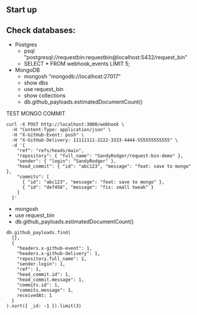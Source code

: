 ## Start up

## Check databases:

- Postgres
  - psql "postgresql://requestbin:requestbin@localhost:5432/request_bin"
  - SELECT * FROM webhook_events LIMIT 5;
- MongoDB
  - mongosh "mongodb://localhost:27017"
  - show dbs
  - use request_bin
  - show collections
  - db.github_payloads.estimatedDocumentCount()

TEST MONGO COMMIT
```
curl -X POST http://localhost:3000/webhook \
  -H "Content-Type: application/json" \
  -H "X-GitHub-Event: push" \
  -H "X-GitHub-Delivery: 11111111-2222-3333-4444-555555555555" \
  -d '{
    "ref": "refs/heads/main",
    "repository": { "full_name": "SandyRodger/request-bin-demo" },
    "sender": { "login": "SandyRodger" },
    "head_commit": { "id": "abc123", "message": "feat: save to mongo" },
    "commits": [
      { "id": "abc123", "message": "feat: save to mongo" },
      { "id": "def456", "message": "fix: small tweak" }
    ]
  }'
```
- mongosh
- use request_bin
- db.github_payloads.estimatedDocumentCount()
```
db.github_payloads.find(
  {},
  {
    "headers.x-github-event": 1,
    "headers.x-github-delivery": 1,
    "repository.full_name": 1,
    "sender.login": 1,
    "ref": 1,
    "head_commit.id": 1,
    "head_commit.message": 1,
    "commits.id": 1,
    "commits.message": 1,
    receivedAt: 1
  }
).sort({ _id: -1 }).limit(3)
```

